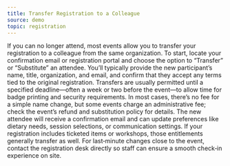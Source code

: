 ```yaml
---
title: Transfer Registration to a Colleague
source: demo
topic: registration
---
```


If you can no longer attend, most events allow you to transfer your registration to a colleague from the same organization. To start, locate your confirmation email or registration portal and choose the option to “Transfer” or “Substitute” an attendee. You’ll typically provide the new participant’s name, title, organization, and email, and confirm that they accept any terms tied to the original registration. Transfers are usually permitted until a specified deadline—often a week or two before the event—to allow time for badge printing and security requirements. In most cases, there’s no fee for a simple name change, but some events charge an administrative fee; check the event’s refund and substitution policy for details. The new attendee will receive a confirmation email and can update preferences like dietary needs, session selections, or communication settings. If your registration includes ticketed items or workshops, those entitlements generally transfer as well. For last‑minute changes close to the event, contact the registration desk directly so staff can ensure a smooth check‑in experience on site.

